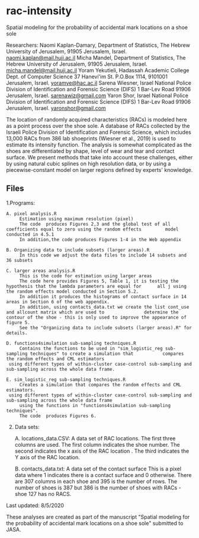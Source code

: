 # rac-intensity
Spatial modeling for the probability of accidental mark locations on a shoe sole

Researchers: 
Naomi Kaplan-Damary, Department of Statistics, The Hebrew University of Jerusalem, 91905 Jerusalem, Israel. naomi.kaplan@mail.huji.ac.il
Micha Mandel, Department of Statistics, The Hebrew University of Jerusalem, 91905 Jerusalem, Israel. micha.mandel@mail.huji.ac.il
Yoram Yekutieli, Hadassah Academic College Dept. of Computer Science 37 Hanevi'im St. P.O.Box 1114, 9101001 Jerusalem, Israel. yoramye@hac.ac.il
Sarena Wiesner, Israel National Police Division of Identification and Forensic Science (DIFS) 1 Bar-Lev Road 91906 Jerusalem, Israel. sarenawiz@gmail.com
Yaron Shor, Israel National Police Division of Identification and Forensic Science (DIFS) 1 Bar-Lev Road 91906 Jerusalem, Israel. yaronshor@gmail.com


The location of randomly acquired characteristics (RACs) is modeled here as a point process over the shoe sole.
A database of RACs collected by the Israeli Police Division of Identification and Forensic Science, which includes 13,000 RACs from 386 lab shoeprints (Wiesner et al., 2019) is used  to estimate its intensity function. 
The analysis is somewhat complicated as the shoes are differentiated by shape, level of wear and tear and contact surface. 
We present methods that take into account these challenges, either by using natural cubic splines on high resolution data, or by using a piecewise-constant model on larger regions defined by experts' knowledge.

Files
----- 
1.Programs:

	A. pixel analysis.R
		 Estimation using maximum resolution (pixel)
		 The code  produces Figures 2,3 and the global test of all coefficients equal to zero using the random effects         model conducted in 4.5.1
		 In addition,the code produces Figures 1-4 in the Web appendix 

	B. Organizing data to include subsets (larger areas).R
		 In this code we adjust the data files to include 14 subsets and 36 subsets

	C. larger areas analysis.R
		 This is the code for estimation using larger areas
		 The code here provides Figures 5, Table 1, it is testing the hypothesis that the lambda parameters are equal for      all j using the random effects model conducted in Section 5.2.
		 In addition it produces the histograms of contact surface in 14 areas in Section 6 of the web appendix.
		 In addition, using contacts_data.txt we create the list cont_use  and allcount matrix which are used to               determine the contour of the shoe - this is only used to improve the appearance of figure 5. 
		 See the "Organizing data to include subsets (larger areas).R" for details.

	D. functions4simulation sub-sampling techniques.R
		 Contains the functions to be used in "sim_logistic_reg sub-sampling techniques" to create a simulation that           compares the random effects and CML estimators
  	 using different types of within-cluster case-control sub-sampling and sub-sampling across the whole data frame.

	E. sim_logistic_reg sub-sampling techniques.R
		 Creates a simulation that compares the random effects and CML estimators.
  	 using different types of within-cluster case-control sub-sampling and sub-sampling across the whole data frame
		 using the functions in "functions4simulation sub-sampling techniques".
		 The code  produces Figures 6.


2. Data sets:


	A. locations_data.CSV: A data set of RAC locations. 
     The first three columns are used. 
     The first column indicates the shoe number.
     The second indicates the x axis of the RAC location .
     The third indicates the Y axis of the RAC location.
 
	B. contacts_data.txt: A data set of the contact surface 
     This is a pixel data where 1 indicates there is a contact surface and 0 otherwise.
     There are 307 columns in each shoe and 395 is the number of rows.
     The number of shoes is 387 but 386 is the number of shoes with RACs - shoe 127 has no RACS.

Last updated: 8/5/2020


These analyses are created as part of the manuscript "Spatial modeling for the probability of accidental mark locations on a shoe sole" submitted to JASA.  
